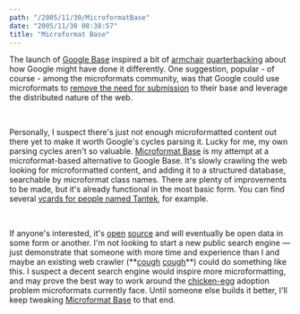 ```yaml
---
path: "/2005/11/30/MicroformatBase" 
date: "2005/11/30 08:38:57" 
title: "Microformat Base" 
---
```

<p>The launch of <a href="http://base.google.com/">Google Base</a> inspired a bit of <a href="http://www.buzzmachine.com/index.php/2005/11/19/google-base-v-microformats/">armchair</a> <a href="http://microformats.org/discuss/mail/microformats-discuss/2005-November/001955.html">quarterbacking</a> about how Google might have done it differently. One suggestion, popular - of course - among the microformats community, was that Google could use microformats to <a href="http://weblog.burningbird.net/2005/11/16/the-mountain/">remove the need for submission</a> to their base and leverage the distributed nature of the web.</p><br><p>Personally, I suspect there's just not enough microformatted content out there yet to make it worth Google's cycles parsing it. Lucky for me, my own parsing cycles aren't so valuable. <a href="http://www.randomchaos.com/microformats/base/">Microformat Base</a> is my attempt at a microformat-based alternative to Google Base. It's slowly crawling the web looking for microformatted content, and adding it to a structured database, searchable by microformat class names. There are plenty of improvements to be made, but it's already functional in the most basic form. You can find several <a href="http://www.randomchaos.com/microformats/base/?key=vcard&amp;value=Tantek">vcards for people named Tantek</a>, for example.</p><br><p>If anyone's interested, it's <a href="http://www.randomchaos.com/source/?source=http%3A%2F%2Fwww.randomchaos.com%2Fmicroformats%2Fbase%2Fspider/index.php">open</a> <a href="http://www.randomchaos.com/source/?source=http%3A%2F%2Fwww.randomchaos.com%2Fmicroformats%2Fbase%2Findex.php">source</a> and will eventually be open data in some form or another. I'm not looking to start a new public search engine &#8212; just demonstrate that someone with more time and experience than I and maybe an existing web crawler (**<a href="http://technorati.com/about/staff.html?s=tantek_celik#tantek_celik">cough</a> <a href="http://technorati.com/about/staff.html?s=ryan_king#ryan_king">cough</a>**) could do something like this. I suspect a decent search engine would inspire more microformatting, and may prove the best way to work around the <a href="http://typewriting.org/2005/10/24/Microformats/">chicken-egg</a> adoption problem microformats currently face. Until someone else builds it better, I'll keep tweaking <a href="http://www.randomchaos.com/microformats/base/">Microformat Base</a> to that end.</p>